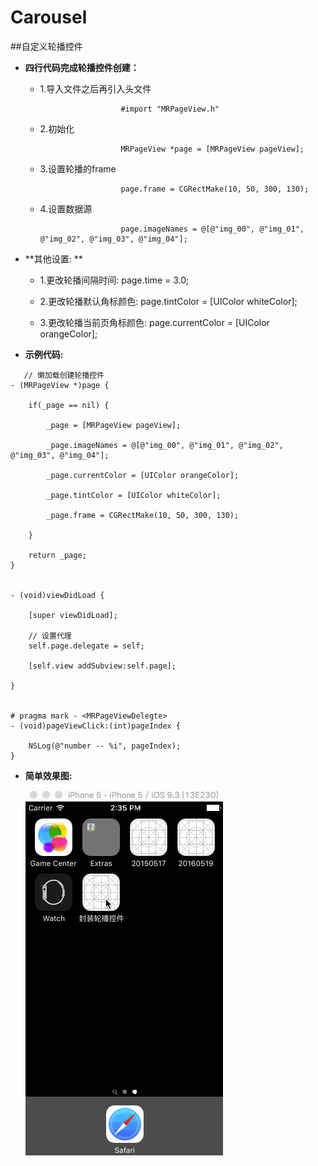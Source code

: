 # Carousel

##自定义轮播控件

- **四行代码完成轮播控件创建：**

   - 1.导入文件之后再引入头文件
   
                           #import "MRPageView.h"
   
   - 2.初始化
      
                           MRPageView *page = [MRPageView pageView];
   
   - 3.设置轮播的frame
      
                           page.frame = CGRectMake(10, 50, 300, 130);
   
   - 4.设置数据源
                           
                           page.imageNames = @[@"img_00", @"img_01", @"img_02", @"img_03", @"img_04"];
   
- **其他设置: **
   - 1.更改轮播间隔时间:  page.time = 3.0;
          
   - 2.更改轮播默认角标颜色: page.tintColor = [UIColor whiteColor];
          
   - 3.更改轮播当前页角标颜色: page.currentColor = [UIColor orangeColor];
   

- **示例代码:**

```objc
   // 懒加载创建轮播控件
- (MRPageView *)page {
    
    if(_page == nil) {
        
        _page = [MRPageView pageView];
        
        _page.imageNames = @[@"img_00", @"img_01", @"img_02", @"img_03", @"img_04"];
        
        _page.currentColor = [UIColor orangeColor];
        
        _page.tintColor = [UIColor whiteColor];
        
        _page.frame = CGRectMake(10, 50, 300, 130);
        
    }
    
    return _page;
}


- (void)viewDidLoad {
    
    [super viewDidLoad];
    
    // 设置代理
    self.page.delegate = self;
    
    [self.view addSubview:self.page];
    
}


# pragma mark - <MRPageViewDelegte>
- (void)pageViewClick:(int)pageIndex {
    
    NSLog(@"number -- %i", pageIndex);
}
```
   
- **简单效果图:**
   
   ![image](https://github.com/Andrew554/Carousel/blob/master/%E8%87%AA%E5%AE%9A%E4%B9%89%E8%BD%AE%E6%92%AD%E6%8E%A7%E4%BB%B6.gif)
   
